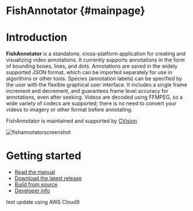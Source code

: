 FishAnnotator                                                  {#mainpage}
============

Introduction
============

**FishAnnotator** is a standalone, cross-platform application for creating 
and visualizing video annotations.  It currently supports annotations in 
the form of bounding boxes, lines, and dots.  Annotations are saved in the 
widely supported JSON format, which can be imported separately for use in 
algorithms or other tools.  Species (annotation labels) can be specified by 
the user with the flexible graphical user interface.  It includes a single 
frame increment and decrement, and guarantees frame level accuracy for 
annotations, even after seeking.  Videos are decoded using FFMPEG, so a 
wide variety of codecs are supported; there is no need to convert your 
videos to imagery or other format before annotating.

FishAnnotator is maintained and supported by [CVision][CVision].

![fishannotatorscreenshot][Screenshot]

Getting started
===============

* [Read the manual][Manual]
* [Download the latest release][LatestRelease]
* [Build from source](doc/build.md)
* [Developer info](doc/developer.md)

[CVision]: http://www.cvisionconsulting.com
[Screenshot]: https://user-images.githubusercontent.com/7937658/34340866-b71f8fea-e959-11e7-9b02-03bf2b43d483.png
[Manual]: https://github.com/BGWoodward/FishAnnotator/releases/download/v0.3.0/Video.And.Image.Annotator.Manual.v0_3_0.pdf
[LatestRelease]: http://github.com/BGWoodward/FishAnnotator/releases

test update using AWS Cloud9
